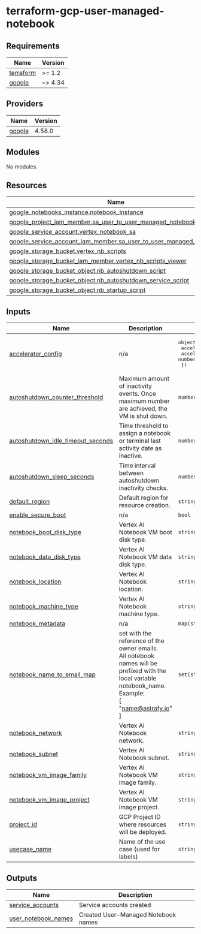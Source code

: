 # terraform-gcp-user-managed-notebook
<!-- BEGINNING OF PRE-COMMIT-TERRAFORM DOCS HOOK -->
## Requirements

| Name | Version |
|------|---------|
| <a name="requirement_terraform"></a> [terraform](#requirement\_terraform) | >= 1.2 |
| <a name="requirement_google"></a> [google](#requirement\_google) | ~> 4.34 |

## Providers

| Name | Version |
|------|---------|
| <a name="provider_google"></a> [google](#provider\_google) | 4.58.0 |

## Modules

No modules.

## Resources

| Name | Type |
|------|------|
| [google_notebooks_instance.notebook_instance](https://registry.terraform.io/providers/hashicorp/google/latest/docs/resources/notebooks_instance) | resource |
| [google_project_iam_member.sa_user_to_user_managed_notebook](https://registry.terraform.io/providers/hashicorp/google/latest/docs/resources/project_iam_member) | resource |
| [google_service_account.vertex_notebook_sa](https://registry.terraform.io/providers/hashicorp/google/latest/docs/resources/service_account) | resource |
| [google_service_account_iam_member.sa_user_to_user_managed_notebook](https://registry.terraform.io/providers/hashicorp/google/latest/docs/resources/service_account_iam_member) | resource |
| [google_storage_bucket.vertex_nb_scripts](https://registry.terraform.io/providers/hashicorp/google/latest/docs/resources/storage_bucket) | resource |
| [google_storage_bucket_iam_member.vertex_nb_scripts_viewer](https://registry.terraform.io/providers/hashicorp/google/latest/docs/resources/storage_bucket_iam_member) | resource |
| [google_storage_bucket_object.nb_autoshutdown_script](https://registry.terraform.io/providers/hashicorp/google/latest/docs/resources/storage_bucket_object) | resource |
| [google_storage_bucket_object.nb_autoshutdown_service_script](https://registry.terraform.io/providers/hashicorp/google/latest/docs/resources/storage_bucket_object) | resource |
| [google_storage_bucket_object.nb_startup_script](https://registry.terraform.io/providers/hashicorp/google/latest/docs/resources/storage_bucket_object) | resource |

## Inputs

| Name | Description | Type | Default | Required |
|------|-------------|------|---------|:--------:|
| <a name="input_accelerator_config"></a> [accelerator\_config](#input\_accelerator\_config) | n/a | <pre>object({<br>    accelerator_type  = string<br>    accelerator_count = number<br>  })</pre> | `null` | no |
| <a name="input_autoshutdown_counter_threshold"></a> [autoshutdown\_counter\_threshold](#input\_autoshutdown\_counter\_threshold) | Maximum amount of inactivity events. Once maximum number are achieved, the VM is shut down. | `number` | `360` | no |
| <a name="input_autoshutdown_idle_timeout_seconds"></a> [autoshutdown\_idle\_timeout\_seconds](#input\_autoshutdown\_idle\_timeout\_seconds) | Time threshold to assign a notebook or terminal last activity date as inactive. | `number` | `10` | no |
| <a name="input_autoshutdown_sleep_seconds"></a> [autoshutdown\_sleep\_seconds](#input\_autoshutdown\_sleep\_seconds) | Time interval between autoshutdown inactivity checks. | `number` | `10` | no |
| <a name="input_default_region"></a> [default\_region](#input\_default\_region) | Default region for resource creation. | `string` | n/a | yes |
| <a name="input_enable_secure_boot"></a> [enable\_secure\_boot](#input\_enable\_secure\_boot) | n/a | `bool` | `true` | no |
| <a name="input_notebook_boot_disk_type"></a> [notebook\_boot\_disk\_type](#input\_notebook\_boot\_disk\_type) | Vertex AI Notebook VM boot disk type. | `string` | `"PD_STANDARD"` | no |
| <a name="input_notebook_data_disk_type"></a> [notebook\_data\_disk\_type](#input\_notebook\_data\_disk\_type) | Vertex AI Notebook VM data disk type. | `string` | `"PD_STANDARD"` | no |
| <a name="input_notebook_location"></a> [notebook\_location](#input\_notebook\_location) | Vertex AI Notebook location. | `string` | n/a | yes |
| <a name="input_notebook_machine_type"></a> [notebook\_machine\_type](#input\_notebook\_machine\_type) | Vertex AI Notebook machine type. | `string` | `"e2-highmem-4"` | no |
| <a name="input_notebook_metadata"></a> [notebook\_metadata](#input\_notebook\_metadata) | n/a | `map(string)` | `null` | no |
| <a name="input_notebook_name_to_email_map"></a> [notebook\_name\_to\_email\_map](#input\_notebook\_name\_to\_email\_map) | set with the reference of the owner emails.<br>    All notebook names will be prefixed with the local variable notebook\_name.<br>    Example:<br>      [<br>        "name@astrafy.io"<br>      ] | `set(string)` | n/a | yes |
| <a name="input_notebook_network"></a> [notebook\_network](#input\_notebook\_network) | Vertex AI Notebook network. | `string` | n/a | yes |
| <a name="input_notebook_subnet"></a> [notebook\_subnet](#input\_notebook\_subnet) | Vertex AI Notebook subnet. | `string` | n/a | yes |
| <a name="input_notebook_vm_image_family"></a> [notebook\_vm\_image\_family](#input\_notebook\_vm\_image\_family) | Vertex AI Notebook VM image family. | `string` | `"common-cpu-notebooks"` | no |
| <a name="input_notebook_vm_image_project"></a> [notebook\_vm\_image\_project](#input\_notebook\_vm\_image\_project) | Vertex AI Notebook VM image project. | `string` | `"deeplearning-platform-release"` | no |
| <a name="input_project_id"></a> [project\_id](#input\_project\_id) | GCP Project ID where resources will be deployed. | `string` | n/a | yes |
| <a name="input_usecase_name"></a> [usecase\_name](#input\_usecase\_name) | Name of the use case (used for labels) | `string` | `"dev"` | no |

## Outputs

| Name | Description |
|------|-------------|
| <a name="output_service_accounts"></a> [service\_accounts](#output\_service\_accounts) | Service accounts created |
| <a name="output_user_notebook_names"></a> [user\_notebook\_names](#output\_user\_notebook\_names) | Created User-Managed Notebook names |
<!-- END OF PRE-COMMIT-TERRAFORM DOCS HOOK -->
